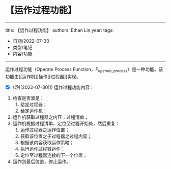 # 【运作过程功能】


---
title: 【运作过程功能】
authors: Ethan Lin
year:
tags:
  - 日期/2022-07-30 
  - 类型/笔记 
  - 内容/功能 
---



运作过程功能（Operate Process Function，$F_{operate,process}$）是一种功能。该功能由[[运作机]]操作[[过程器]]实现。


- [x] (@[[2022-07-30]]) 运作过程功能内容：
1. 检查是否满足：
	1. 给定过程器；
	2. 给定运作机；
2. 运作机获取过程器之内容：过程清单；
3. 运作机根据过程清单，定位至过程开始处，然后重复：
	1. 运作过程器之运作位置；
	2. 获取该位置之子过程器之过程内容；
	3. 根据该内容获取运作策略；
	4. 执行运作过程器运作；
	5. 定位至过程器连接的下一个位置；
4. 运作到最后位置，停止运作。


